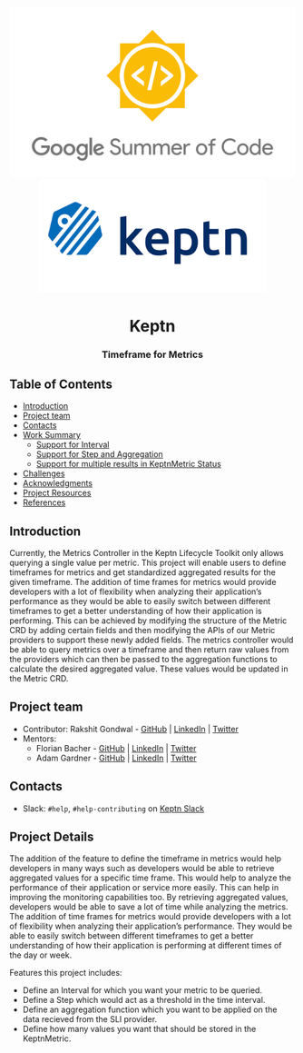 <div align="center">
<img src="assets/gsoc.png" height="auto" width="600" />
<br />
<img src="assets/keptn.png" height= "auto" width="400" />
<br />
<h1>Keptn</h1>
<h3>
Timeframe for Metrics
</h3>
</div>

## Table of Contents

- [Introduction](#introduction)
- [Project team](#project-team)
- [Contacts](#contacts)
- [Work Summary](#work-summary)
  - [Support for Interval](#support-for-interval)
  - [Support for Step and Aggregation](#support-for-range-and-aggregation)
  - [Support for multiple results in KeptnMetric Status](#support-for-multiple-results-in-keptnmetric-status)
- [Challenges](#challenges)
- [Acknowledgments](#acknowledgments)
- [Project Resources](#project-resources)
- [References](#references)

## Introduction

Currently, the Metrics Controller in the Keptn Lifecycle Toolkit only allows querying a
single value per metric. This project will enable users to define timeframes for metrics
and get standardized aggregated results for the given timeframe. The addition of time
frames for metrics would provide developers with a lot of flexibility when analyzing
their application’s performance as they would be able to easily switch between different
timeframes to get a better understanding of how their application is performing. This can
be achieved by modifying the structure of the Metric CRD by adding certain fields and then
modifying the APIs of our Metric providers to support these newly added fields. The metrics
controller would be able to query metrics over a timeframe and then return raw values from
the providers which can then be passed to the aggregation functions to calculate the desired
aggregated value. These values would be updated in the Metric CRD.

## Project team


- Contributor: Rakshit Gondwal - [GitHub](https://github.com/rakshitgondwal/) | [LinkedIn](https://www.linkedin.com/in/rakshit-gondwal-911223230/) | [Twitter](https://twitter.com/RakshitGondwal)
- Mentors:
  - Florian Bacher - [GitHub](https://github.com/bacherfl/) | [LinkedIn](https://www.linkedin.com/in/florian-bacher-6a58ab79/) | [Twitter](https://twitter.com/bacherfl)
  - Adam Gardner - [GitHub](https://github.com/thschue/) | [LinkedIn](https://www.linkedin.com/in/thschue/) | [Twitter](https://twitter.com/ThSchue)

## Contacts

- Slack: `#help`, `#help-contributing` on [Keptn Slack](https://keptn.sh/community/#slack)

## Project Details

The addition of the feature to define the timeframe in metrics would help developers in
many ways such as developers would be able to retrieve aggregated values for a
specific time frame. This would help to analyze the performance of their application or
service more easily. This can help in improving the monitoring capabilities too. By
retrieving aggregated values, developers would be able to save a lot of time while
analyzing the metrics. The addition of time frames for metrics would provide developers
with a lot of flexibility when analyzing their application’s performance. They would be
able to easily switch between different timeframes to get a better understanding of how
their application is performing at different times of the day or week. 

Features this project includes: 
* Define an Interval for which you want your metric to be queried.
* Define a Step which would act as a threshold in the time interval.
* Define an aggregation function which you want to be applied on the data recieved from the SLI provider.
* Define how many values you want that should be stored in the KeptnMetric.
